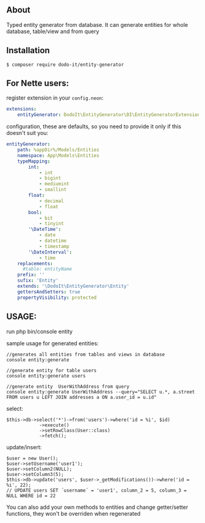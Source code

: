## About
Typed entity generator from database. It can generate entities for whole database, table/view and from query

## Installation

    $ composer require dodo-it/entity-generator



## For Nette users:
 register extension in your `config.neon`:

```yaml
extensions:
    entityGenerator: DodoIt\EntityGenerator\DI\EntityGeneratorExtension
```

configuration, these are defaults, so you need to provide it only if this doesn't suit you:
```yaml
entityGenerator:
    path: %appDir%/Models/Entities
    namespace: App\Models\Entities
    typeMapping:
        int:
            - int
            - bigint
            - mediumint
            - smallint
        float:
            - decimal
            - float
        bool:
            - bit
            - tinyint
        '\DateTime':
            - date
            - datetime
            - timestamp
        '\DateInterval':
            - time
    replacements:
      #table: entityName
    prefix: ''
    sufix: 'Entity'
    extends: '\DodoIt\EntityGenerator\Entity'
    gettersAndSetters: true
    propertyVisibility: protected
```
## USAGE:
run php bin/console entity


sample usage for generated entities:

    //generates all entities from tables and views in database 
    console entity:generate
    
    //generate entity for table users
    console entity:generate users
    
    //generate entity  UserWithAddress from query
    console entity:generate UserWithAddress --query="SELECT u.*, a.street FROM users u LEFT JOIN addresses a ON a.user_id = u.id"
 
select:

    $this->db->select('*')->from('users')->where('id = %i', $id)
				->execute()
				->setRowClass(User::class)
				->fetch();
update/insert:

	$user = new User();
	$user->setUsername('user1');
	$user->setColumn2(NULL);
	$user->setColumn3(5);
	$this->db->update('users', $user->_getModifications())->where('id = %i', 22);
	// UPDATE users SET ´username´ = 'user1', column_2 = 5, column_3 = NULL WHERE id = 22

You can also add your own methods to entities and change getter/setter functions, they won't be overriden when regenerated
